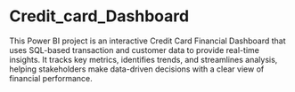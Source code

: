 # Credit_card_Dashboard
This Power BI project is an interactive Credit Card Financial Dashboard that uses SQL-based transaction and customer data to provide real-time insights. It tracks key metrics, identifies trends, and streamlines analysis, helping stakeholders make data-driven decisions with a clear view of financial performance.
